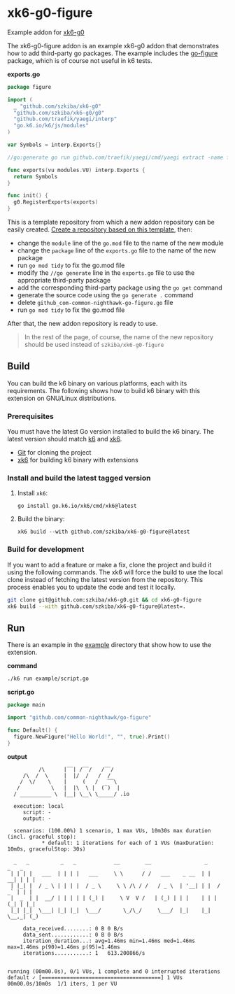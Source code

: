 # xk6-g0-figure

Example addon for [xk6-g0](https://github.com/szkiba/xk6-g0)

The xk6-g0-figure addon is an example xk6-g0 addon that demonstrates how to add third-party go packages. The example includes the [go-figure](https://github.com/common-nighthawk/go-figure) package, which is of course not useful in k6 tests.

**exports.go**
```go
package figure

import (
  _ "github.com/szkiba/xk6-g0"
  "github.com/szkiba/xk6-g0/g0"
  "github.com/traefik/yaegi/interp"
  "go.k6.io/k6/js/modules"
)

var Symbols = interp.Exports{}

//go:generate go run github.com/traefik/yaegi/cmd/yaegi extract -name figure github.com/common-nighthawk/go-figure

func exports(vu modules.VU) interp.Exports {
  return Symbols
}

func init() {
  g0.RegisterExports(exports)
}
```

This is a template repository from which a new addon repository can be easily created. [Create a repository based on this template](https://github.com/szkiba/xk6-g0-figure/generate), then:
 - change the `module` line of the `go.mod` file to the name of the new module
 - change the `package` line of the `exports.go` file to the name of the new package
 - run `go mod tidy` to fix the go.mod file
 - modify the `//go generate` line in the `exports.go` file to use the appropriate third-party package
 - add the corresponding third-party package using the `go get` command
 - generate the source code using the `go generate .` command
 - delete `github_com-common-nighthawk-go-figure.go` file
 - run `go mod tidy` to fix the go.mod file

After that, the new addon repository is ready to use.

> In the rest of the page, of course, the name of the new repository should be used instead of `szkiba/xk6-g0-figure`

## Build

You can build the k6 binary on various platforms, each with its requirements. The following shows how to build k6 binary with this extension on GNU/Linux distributions.

### Prerequisites

You must have the latest Go version installed to build the k6 binary. The latest version should match [k6](https://github.com/grafana/k6#build-from-source) and [xk6](https://github.com/grafana/xk6#requirements).

- [Git](https://git-scm.com/) for cloning the project
- [xk6](https://github.com/grafana/xk6) for building k6 binary with extensions

### Install and build the latest tagged version

1. Install `xk6`:

   ```shell
   go install go.k6.io/xk6/cmd/xk6@latest
   ```

2. Build the binary:

   ```shell
   xk6 build --with github.com/szkiba/xk6-g0-figure@latest
   ```

### Build for development

If you want to add a feature or make a fix, clone the project and build it using the following commands. The xk6 will force the build to use the local clone instead of fetching the latest version from the repository. This process enables you to update the code and test it locally.

```bash
git clone git@github.com:szkiba/xk6-g0.git && cd xk6-g0-figure
xk6 build --with github.com/szkiba/xk6-g0-figure@latest=.
```

## Run

There is an example in the [example](https://github.com/szkiba/xk6-g0-figure/tree/master/example) directory that show how to use the extension.

**command**
```bash
./k6 run example/script.go
```

**script.go**
```go
package main

import "github.com/common-nighthawk/go-figure"

func Default() {
  figure.NewFigure("Hello World!", "", true).Print()
}
```

**output**
```plain
          /\      |‾‾| /‾‾/   /‾‾/   
     /\  /  \     |  |/  /   /  /    
    /  \/    \    |     (   /   ‾‾\  
   /          \   |  |\  \ |  (‾)  | 
  / __________ \  |__| \__\ \_____/ .io

  execution: local
     script: -
     output: -

  scenarios: (100.00%) 1 scenario, 1 max VUs, 10m30s max duration (incl. graceful stop):
           * default: 1 iterations for each of 1 VUs (maxDuration: 10m0s, gracefulStop: 30s)

  _   _          _   _            __        __                 _       _   _
 | | | |   ___  | | | |   ___     \ \      / /   ___    _ __  | |   __| | | |
 | |_| |  / _ \ | | | |  / _ \     \ \ /\ / /   / _ \  | '__| | |  / _` | | |
 |  _  | |  __/ | | | | | (_) |     \ V  V /   | (_) | | |    | | | (_| | |_|
 |_| |_|  \___| |_| |_|  \___/       \_/\_/     \___/  |_|    |_|  \__,_| (_)

     data_received........: 0 B 0 B/s
     data_sent............: 0 B 0 B/s
     iteration_duration...: avg=1.46ms min=1.46ms med=1.46ms max=1.46ms p(90)=1.46ms p(95)=1.46ms
     iterations...........: 1   613.200866/s


running (00m00.0s), 0/1 VUs, 1 complete and 0 interrupted iterations
default ✓ [======================================] 1 VUs  00m00.0s/10m0s  1/1 iters, 1 per VU
```
